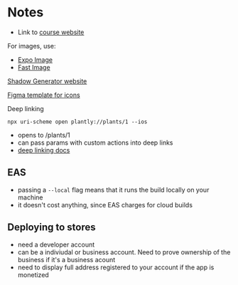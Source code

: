 # Notes

- Link to [course website](https://kadikraman.github.io/intermediate-react-native-v2-course/docs/intro/)

For images, use:

- [Expo Image](https://docs.expo.dev/versions/latest/sdk/image/)
- [Fast Image](https://github.com/DylanVann/react-native-fast-image)

[Shadow Generator website](https://ethercreative.github.io/react-native-shadow-generator/)

[Figma template for icons](https://www.figma.com/community/file/1155362909441341285)

Deep linking

```
npx uri-scheme open plantly://plants/1 --ios
```

- opens to /plants/1
- can pass params with custom actions into deep links
- [deep linking docs](https://docs.expo.dev/guides/deep-linking/)

## EAS

- passing a `--local` flag means that it runs the build locally on your machine
- it doesn't cost anything, since EAS charges for cloud builds

## Deploying to stores

- need a developer account
- can be a indiviudal or business account. Need to prove ownership of the business if it's a business acount
- need to display full address registered to your account if the app is monetized
